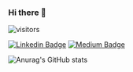### Hi there 👋

![visitors](https://visitor-badge.glitch.me/badge?page_id=page.id)

[![Linkedin Badge](https://img.shields.io/badge/-LinkedIn-0e76a8?style=flat-square&logo=Linkedin&logoColor=white)](https://www.linkedin.com/in/lashewi/)
[![Medium Badge](https://img.shields.io/badge/medium-%2312100E.svg?&style=for-square&logo=medium&logoColor=white)](https://lashewi.medium.com/)

![Anurag's GitHub stats](https://github-readme-stats.vercel.app/api?username=lashewi&theme=prussian&show_icons=true&count_private=true)

<!--
**lashewi/lashewi** is a ✨ _special_ ✨ repository because its `README.md` (this file) appears on your GitHub profile.

Here are some ideas to get you started:

- 🔭 I’m currently working on ...
- 🌱 I’m currently learning ...
- 👯 I’m looking to collaborate on ...
- 🤔 I’m looking for help with ...
- 💬 Ask me about ...
- 📫 How to reach me: ...
- 😄 Pronouns: ...
- ⚡ Fun fact: ...
-->
